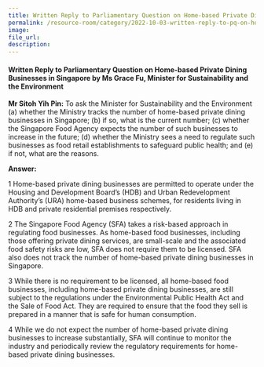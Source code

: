 ```yaml
---  
title: Written Reply to Parliamentary Question on Home-based Private Dining Businesses in Singapore by Ms Grace Fu, Minister for Sustainability and the Environment  
permalink: /resource-room/category/2022-10-03-written-reply-to-pq-on-home-based-private-dining-businesses-in-singapore/
image:  
file_url:  
description:  
---  
```

#### Written Reply to Parliamentary Question on Home-based Private Dining Businesses in Singapore by Ms Grace Fu, Minister for Sustainability and the Environment  

**Mr Sitoh Yih Pin:** To ask the Minister for Sustainability and the Environment (a) whether the Ministry tracks the number of home-based private dining businesses in Singapore; (b) if so, what is the current number; (c) whether the Singapore Food Agency expects the number of such businesses to increase in the future; (d) whether the Ministry sees a need to regulate such businesses as food retail establishments to safeguard public health; and (e) if not, what are the reasons.

**Answer:**

1 Home-based private dining businesses are permitted to operate under the Housing and Development Board’s (HDB) and Urban Redevelopment Authority’s (URA) home-based business schemes, for residents living in HDB and private residential premises respectively.

2 The Singapore Food Agency (SFA) takes a risk-based approach in regulating food businesses. As home-based food businesses, including those offering private dining services, are small-scale and the associated food safety risks are low, SFA does not require them to be licensed. SFA also does not track the number of home-based private dining businesses in Singapore.

3 While there is no requirement to be licensed, all home-based food businesses, including home-based private dining businesses, are still subject to the regulations under the Environmental Public Health Act and the Sale of Food Act. They are required to ensure that the food they sell is prepared in a manner that is safe for human consumption.

4 While we do not expect the number of home-based private dining businesses to increase substantially, SFA will continue to monitor the industry and periodically review the regulatory requirements for home-based private dining businesses.
